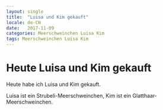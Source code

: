 ```yaml
---
layout: single
title:  "Luisa und Kim gekauft"
locale: de-CH
date:   2017-11-09 
categories: Meerschweinchen Luisa Kim
tags: Meerschweinchen Luisa Kim
---
```

# Heute Luisa und Kim gekauft

Heute habe ich Luisa und Kim gekauft.

Luisa ist ein Strubeli-Meerschweinchen, Kim ist ein Glatthaar-Meerschweinchen.
